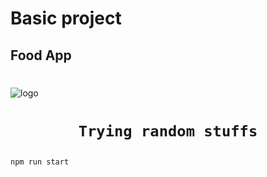 # Basic project
## Food App

<h1>
</h1>

![logo](https://img.freepik.com/free-vector/detailed-chef-logo-template_23-2148986823.jpg?w=740&t=st=1678306726~exp=1678307326~hmac=c1ea7f941ad6f739d2e9b894200d5d423d8bac1c1266c172839613d0c1194e1d)

<h1 align = center>

`Trying random stuffs`
 </h1>

```
npm run start
```


